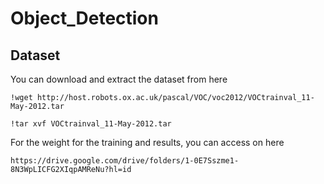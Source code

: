 # Object_Detection

## Dataset 
You can download and extract the dataset from here

```
!wget http://host.robots.ox.ac.uk/pascal/VOC/voc2012/VOCtrainval_11-May-2012.tar

!tar xvf VOCtrainval_11-May-2012.tar
```

For the weight for the training and results, you can access on here
```
https://drive.google.com/drive/folders/1-0E7Sszme1-8N3WpLICFG2XIqpAMReNu?hl=id
```
